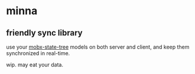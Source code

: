 # minna
## friendly sync library
use your [mobx-state-tree](https://github.com/mobxjs/mobx-state-tree) models on
both server and client, and keep them synchronized in real-time.

wip. may eat your data.

